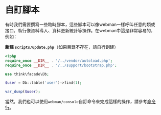 # 自訂腳本

有時我們需要撰寫一些臨時腳本，這些腳本可以像webman一樣呼叫任意的類或接口，執行像資料導入、資料更新統計等操作。在webman中這是非常容易的，例如：

**新建 `scripts/update.php`**（如果目錄不存在，請自行創建）
```php
<?php
require_once __DIR__ . '/../vendor/autoload.php';
require_once __DIR__ . '/../support/bootstrap.php';

use think\facade\Db;

$user = Db::table('user')->find(1);

var_dump($user);
```

當然，我們也可以使用`webman/console`自訂命令來完成這樣的操作，請參考[命令行](../plugin/console.md)。
